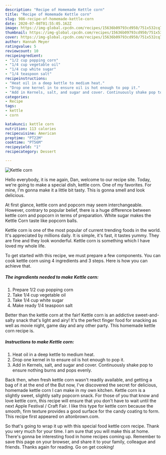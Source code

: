 ```yaml
---
description: "Recipe of Homemade Kettle corn"
title: "Recipe of Homemade Kettle corn"
slug: 986-recipe-of-homemade-kettle-corn
date: 2020-07-08T01:55:05.162Z
image: https://img-global.cpcdn.com/recipes/15636b09793cd950/751x532cq70/kettle-corn-recipe-main-photo.jpg
thumbnail: https://img-global.cpcdn.com/recipes/15636b09793cd950/751x532cq70/kettle-corn-recipe-main-photo.jpg
cover: https://img-global.cpcdn.com/recipes/15636b09793cd950/751x532cq70/kettle-corn-recipe-main-photo.jpg
author: Hannah Meyer
ratingvalue: 5
reviewcount: 10
recipeingredient:
- "1/2 cup popping corn"
- "1/4 cup vegetable oil"
- "1/4 cup white sugar"
- "1/4 teaspoon salt"
recipeinstructions:
- "Heat oil in a deep kettle to medium heat."
- "Drop one kernel in to ensure oil is hot enough to pop it."
- "Add in Kernels, salt, and sugar and cover. Continuously shake pop to ensure nothing burns and pops evenly."
categories:
- Recipe
tags:
- kettle
- corn

katakunci: kettle corn 
nutrition: 113 calories
recipecuisine: American
preptime: "PT22M"
cooktime: "PT56M"
recipeyield: "1"
recipecategory: Dessert

---
```



![Kettle corn](https://img-global.cpcdn.com/recipes/15636b09793cd950/751x532cq70/kettle-corn-recipe-main-photo.jpg)

Hello everybody, it is me again, Dan, welcome to our recipe site. Today, we're going to make a special dish, kettle corn. One of my favorites. For mine, I'm gonna make it a little bit tasty. This is gonna smell and look delicious.

At first glance, kettle corn and popcorn may seem interchangeable. However, contrary to popular belief, there is a huge difference between kettle corn and popcorn in terms of preparation. White sugar makes the Kettle Corn taste like popcorn balls.

Kettle corn is one of the most popular of current trending foods in the world. It's appreciated by millions daily. It is simple, it's fast, it tastes yummy. They are fine and they look wonderful. Kettle corn is something which I have loved my whole life.


To get started with this recipe, we must prepare a few components. You can cook kettle corn using 4 ingredients and 3 steps. Here is how you can achieve that.

<!--inarticleads1-->

##### The ingredients needed to make Kettle corn:

1. Prepare 1/2 cup popping corn
1. Take 1/4 cup vegetable oil
1. Take 1/4 cup white sugar
1. Make ready 1/4 teaspoon salt


Better than the kettle corn at the fair! Kettle corn is an addictive sweet-and-salty snack that&#39;s light and airy! It&#39;s the perfect finger food for snacking as well as movie night, game day and any other party. This homemade kettle corn recipe is. 

<!--inarticleads2-->

##### Instructions to make Kettle corn:

1. Heat oil in a deep kettle to medium heat.
1. Drop one kernel in to ensure oil is hot enough to pop it.
1. Add in Kernels, salt, and sugar and cover. Continuously shake pop to ensure nothing burns and pops evenly.


Back then, when fresh kettle corn wasn&#39;t readily available, and getting a bag of it at the end of the But now, I&#39;ve discovered the secret for delicious, homemade kettle corn I can make in my own kitchen. Kettle corn is a slightly sweet, slightly salty popcorn snack. For those of you that know and love kettle corn, this recipe will ensure that you don&#39;t have to wait until the next Apple Festival / Craft Fair. I like this type for kettle corn because the smooth, firm texture provides a good surface for the candy coating to form. This recipe first appeared on altonbrown.com. 

So that's going to wrap it up with this special food kettle corn recipe. Thank you very much for your time. I am sure that you will make this at home. There's gonna be interesting food in home recipes coming up. Remember to save this page on your browser, and share it to your family, colleague and friends. Thanks again for reading. Go on get cooking!
